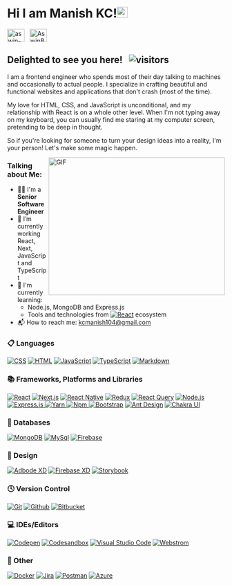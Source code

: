 # Hi I am Manish KC!<img src="https://media.giphy.com/media/hvRJCLFzcasrR4ia7z/giphy.gif" width="25px"></a>

<a href="https://www.linkedin.com/in/manish-kc-14a154174" target="_blank"><img align="center" src="https://raw.githubusercontent.com/rahuldkjain/github-profile-readme-generator/master/src/images/icons/Social/linked-in-alt.svg" alt="aswin-barath" height="30" width="40" /></a>
&nbsp;
<a href="https://twitter.com/manishh_kc" target="_blank"><img align="center" src="https://raw.githubusercontent.com/rahuldkjain/github-profile-readme-generator/master/src/images/icons/Social/twitter.svg" alt="AswinBarath2" height="30" width="40" /></a>
&nbsp;




## Delighted to see you here! &nbsp; ![visitors](https://visitor-badge.glitch.me/badge?page_id=manishkc104.manishkc104)

I am a frontend engineer who spends most of their day talking to machines and occasionally to actual people. I specialize in crafting beautiful and functional websites and applications that don't crash (most of the time).

My love for HTML, CSS, and JavaScript is unconditional, and my relationship with React is on a whole other level. When I'm not typing away on my keyboard, you can usually find me staring at my computer screen, pretending to be deep in thought. 

So if you're looking for someone to turn your design ideas into a reality, I'm your person! Let's make some magic happen.

<img align="right" alt="GIF" src="https://media.tenor.com/qJ5evVs-_uUAAAAC/coding.gif)" width="408" height="318" />


### Talking about Me:

- 👨‍🎓 I'm a **Senior Software Engineer**
- 🔭 I’m currently working React, Next, JavaScript and TypeScript
- 🌱 I'm currently learning:
  - Node.js, MongoDB and Express.js
  - Tools and technologies from <a href="#"><img alt="React" src="https://img.shields.io/badge/React-20232a.svg?logo=react&logoColor=%2361DAFB"></a> ecosystem
- 📬 How to reach me: [kcmanish104@gmail.com](mailto:kcmanish104@gmail.com)


### 📋 Languages

<p>
    <a href="#"><img alt="CSS" src="https://img.shields.io/badge/css3-%231572B6.svg?style=for-the-badge&logo=css3&logoColor=white"></a>
    <a href="#"><img alt="HTML" src="https://img.shields.io/badge/html5-%23E34F26.svg?style=for-the-badge&logo=html5&logoColor=white"></a>
    <a href="#"><img alt="JavaScript" src="https://img.shields.io/badge/javascript-%23323330.svg?style=for-the-badge&logo=javascript&logoColor=%23F7DF1E"></a>
     <a href="#"><img alt="TypeScript" src="https://img.shields.io/badge/typescript-%23007ACC.svg?style=for-the-badge&logo=typescript&logoColor=white"></a>
    <a href="#"><img alt="Markdown" src="https://img.shields.io/badge/markdown-%23000000.svg?style=for-the-badge&logo=markdown&logoColor=white"></a>
</p>

### 📚 Frameworks, Platforms and Libraries
<p>
  <a href="#"><img alt="React" src="https://img.shields.io/badge/react-%2320232a.svg?style=for-the-badge&logo=react&logoColor=%2361DAFB"></a>
  <a href="#"><img alt="Next.js" src="https://img.shields.io/badge/Next-black?style=for-the-badge&logo=next.js&logoColor=white"></a>
  <a href="#"><img alt="React Native" src="https://img.shields.io/badge/react_native-%2320232a.svg?style=for-the-badge&logo=react&logoColor=%2361DAFB"></a>
  <a href="#"><img alt="Redux" src="https://img.shields.io/badge/redux-%23593d88.svg?style=for-the-badge&logo=redux&logoColor=white"></a>
  <a href="#"><img alt="React Query" src="https://img.shields.io/badge/-React%20Query-FF4154?style=for-the-badge&logo=react%20query&logoColor=white"></a>
  <a href="#"><img alt="Node.js" src="https://img.shields.io/badge/node.js-6DA55F?style=for-the-badge&logo=node.js&logoColor=white"></a>
  <a href="#"><img alt="Express.js" src="https://img.shields.io/badge/express.js-%23404d59.svg?style=for-the-badge&logo=express&logoColor=%2361DAFB"</a>
  <a href="#"><img alt="Yarn" src="https://img.shields.io/badge/yarn-%232C8EBB.svg?style=for-the-badge&logo=yarn&logoColor=white"</a>
  <a href="#"><img alt="Npm" src="https://img.shields.io/badge/NPM-%23CB3837.svg?style=for-the-badge&logo=npm&logoColor=white"</a>
  <a href="#"><img alt="Bootstrap" src="https://img.shields.io/badge/bootstrap-%23563D7C.svg?style=for-the-badge&logo=bootstrap&logoColor=white"></a>
  <a href="#"><img alt="Ant Design" src="https://img.shields.io/badge/-AntDesign-%230170FE?style=for-the-badge&logo=ant-design&logoColor=white"></a>
  <a href="#"><img alt="Chakra UI" src="https://img.shields.io/badge/chakra-%234ED1C5.svg?style=for-the-badge&logo=chakraui&logoColor=white"></a>
  
### 💾 Databases

<p>
  <a href="#"><img alt="MongoDB" src="https://img.shields.io/badge/MongoDB-%234ea94b.svg?style=for-the-badge&logo=mongodb&logoColor=white"></a>
  <a href="#"><img alt="MySql" src="https://img.shields.io/badge/mysql-%2300f.svg?style=for-the-badge&logo=mysql&logoColor=white"></a>
    <a href="#"><img alt="Firebase" src="https://img.shields.io/badge/Firebase-039BE5?style=for-the-badge&logo=Firebase&logoColor=white"></a>
</p>

### 🎨 Design
 <p>
  <a href="#"><img alt="Adbode XD" src="https://img.shields.io/badge/Adobe%20XD-470137?style=for-the-badge&logo=Adobe%20XD&logoColor=#FF61F6"></a>
  <a href="#"><img alt="Firebase XD" src="https://img.shields.io/badge/figma-%23F24E1E.svg?style=for-the-badge&logo=figma&logoColor=white"></a>
  <a href="#"><img alt="Storybook" src="https://img.shields.io/badge/-Storybook-FF4785?style=for-the-badge&logo=storybook&logoColor=white"></a>
 </p>
 
  ### 🕓 Version Control

<p>
  <a href="#"><img alt="Git" src="https://img.shields.io/badge/git-%23F05033.svg?style=for-the-badge&logo=git&logoColor=white"></a>
 <a href="#"><img alt="Github" src="https://img.shields.io/badge/github-%23121011.svg?style=for-the-badge&logo=github&logoColor=white"></a>
 <a href="#"><img alt="Bitbucket" src="https://img.shields.io/badge/bitbucket-%230047B3.svg?style=for-the-badge&logo=bitbucket&logoColor=white"></a>


</p>
 
 ### 💻 IDEs/Editors
 
 <p>
  <a href="#"><img alt="Codepen" src="https://img.shields.io/badge/CodePen-white?style=for-the-badge&logo=codepen&logoColor=black"></a>
  <a href="#"><img alt="Codesandbox" src="https://img.shields.io/badge/Codesandbox-040404?style=for-the-badge&logo=codesandbox&logoColor=DBDBDB"></a>
      <a href="#"><img alt="Visual Studio Code" src="https://img.shields.io/badge/Visual%20Studio%20Code-0078d7.svg?style=for-the-badge&logo=visual-studio-code&logoColor=white"></a>
  <a href="#"><img alt="Webstrom" src="https://img.shields.io/badge/webstorm-143?style=for-the-badge&logo=webstorm&logoColor=white&color=black"></a>
 </p>
 
 ### 🥅 Other
    
  <a href="#"><img alt="Docker" src="https://img.shields.io/badge/docker-%230db7ed.svg?style=for-the-badge&logo=docker&logoColor=white"></a>
  <a href="#"><img alt="Jira" src="https://img.shields.io/badge/jira-%230A0FFF.svg?style=for-the-badge&logo=jira&logoColor=white"></a>
  <a href="#"><img alt="Postman" src="https://img.shields.io/badge/Postman-FF6C37?style=for-the-badge&logo=postman&logoColor=white"></a>
  <a href="#"><img alt="Azure" src="https://img.shields.io/badge/azure-%230072C6.svg?style=for-the-badge&logo=microsoftazure&logoColor=white"></a>
    
    
    
<!-- <p><img align="left" src="https://github-readme-stats.vercel.app/api/top-langs?username=manishkc104&show_icons=true&locale=en&layout=compact" alt="manishkc104" /></p>

<p>&nbsp;<img align="center" src="https://github-readme-stats.vercel.app/api?username=manishkc104&show_icons=true&locale=en" alt="manishkc104" /></p>

<p><img align="center" src="https://github-readme-streak-stats.herokuapp.com/?user=manishkc104&" alt="manishkc104" /></p> -->
    
    
    
    
